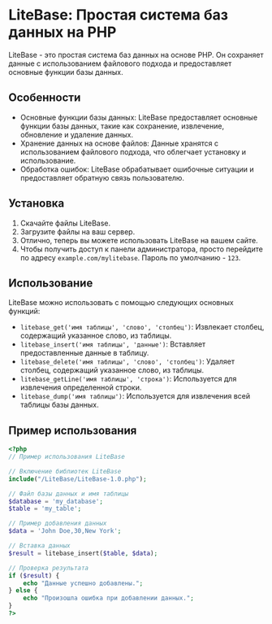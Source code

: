 # LiteBase: Простая система баз данных на PHP

LiteBase - это простая система баз данных на основе PHP. Он сохраняет данные с использованием файлового подхода и предоставляет основные функции базы данных.

## Особенности

- Основные функции базы данных: LiteBase предоставляет основные функции базы данных, такие как сохранение, извлечение, обновление и удаление данных.
- Хранение данных на основе файлов: Данные хранятся с использованием файлового подхода, что облегчает установку и использование.
- Обработка ошибок: LiteBase обрабатывает ошибочные ситуации и предоставляет обратную связь пользователю.

## Установка

1. Скачайте файлы LiteBase.
2. Загрузите файлы на ваш сервер.
3. Отлично, теперь вы можете использовать LiteBase на вашем сайте.
4. Чтобы получить доступ к панели администратора, просто перейдите по адресу `example.com/mylitebase`. Пароль по умолчанию - `123`.

## Использование

LiteBase можно использовать с помощью следующих основных функций:

- `litebase_get('имя таблицы', 'слово', 'столбец')`: Извлекает столбец, содержащий указанное слово, из таблицы.
- `litebase_insert('имя таблицы', 'данные')`: Вставляет предоставленные данные в таблицу.
- `litebase_delete('имя таблицы', 'слово', 'столбец')`: Удаляет столбец, содержащий указанное слово, из таблицы.
- `litebase_getLine('имя таблицы', 'строка')`: Используется для извлечения определенной строки.
- `litebase_dump('имя таблицы')`: Используется для извлечения всей таблицы базы данных.

## Пример использования

```php
<?php
// Пример использования LiteBase

// Включение библиотек LiteBase
include("/LiteBase/LiteBase-1.0.php");

// Файл базы данных и имя таблицы
$database = 'my_database';
$table = 'my_table';

// Пример добавления данных
$data = 'John Doe,30,New York';

// Вставка данных
$result = litebase_insert($table, $data);

// Проверка результата
if ($result) {
    echo "Данные успешно добавлены.";
} else {
    echo "Произошла ошибка при добавлении данных.";
}
?>
